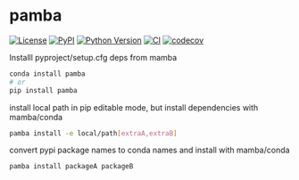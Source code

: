# pamba

[![License](https://img.shields.io/pypi/l/pamba.svg?color=green)](https://github.com/tlambert03/pamba/raw/main/LICENSE)
[![PyPI](https://img.shields.io/pypi/v/pamba.svg?color=green)](https://pypi.org/project/pamba)
[![Python Version](https://img.shields.io/pypi/pyversions/pamba.svg?color=green)](https://python.org)
[![CI](https://github.com/tlambert03/pamba/actions/workflows/ci.yml/badge.svg)](https://github.com/tlambert03/pamba/actions/workflows/ci.yml)
[![codecov](https://codecov.io/gh/tlambert03/pamba/branch/main/graph/badge.svg)](https://codecov.io/gh/tlambert03/pamba)

Installl pyproject/setup.cfg deps from mamba

```sh
conda install pamba
# or
pip install pamba
```

install local path in pip editable mode, but install dependencies with mamba/conda

```sh
pamba install -e local/path[extraA,extraB]
```

convert pypi package names to conda names and install with mamba/conda

```sh
pamba install packageA packageB
```
